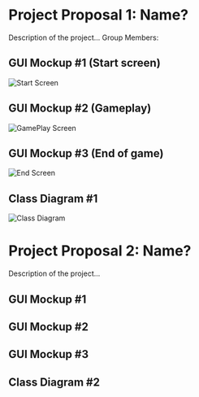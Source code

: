 # Project Proposal 1: Name?
Description of the project...
Group Members:

## GUI Mockup #1 (Start screen)
![Start Screen]()

## GUI Mockup #2 (Gameplay)
![GamePlay Screen]()

## GUI Mockup #3 (End of game)
![End Screen]()

## Class Diagram #1
![Class Diagram]()

# Project Proposal 2: Name?
Description of the project...

## GUI Mockup #1

## GUI Mockup #2

## GUI Mockup #3

## Class Diagram #2
